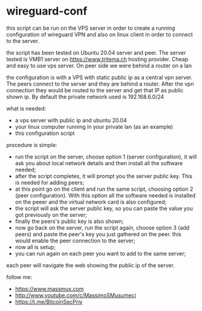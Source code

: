 # wireguard-conf

 this script can be run on the VPS server in order to create a running configuration of wireguard VPN and also on linux client in order to connect to the server.

 the script has been tested on Ubuntu 20.04 server and peer. The server tested is VMB1 server on https://www.tritema.ch hosting provider. Cheap and easy to use vps server. On peer side we were behind a router on a lan

 the configuration is with a VPS with static public ip as a central vpn server. The peers connect to the server and they are behind a router. After the vpn connection they would be routed to the server and get that IP as public shown ip. By default the private network used is 192.168.6.0/24

 what is needed:

 - a vps server with public ip and ubuntu 20.04
 - your linux computer running in your private lan (as an example)
 - this configuration script

 procedure is simple:

 - run the script on the server, choose option 1 (server configuration), it will ask you about local network details and then install all the software needed;
 - after the script completes, it will prompt you the server public key. This is needed for adding peers;
 - at this point go on the client and run the same script, choosing option 2 (peer configuration). With this option all the software needed is installed on the peeer and the virtual network card is also configured;
 - the script will ask the server public key, so you can paste the value you got previously on the server;
 - finally the peers's public key is also shown;
 - now go back on the server, run the script again, choose option 3 (add peers) and paste the peer's key you just gathered on the peer. this would enable the peer connection to the server;
 - now all is setup;
 - you can run again on each peer you want to add to the same server;

 each peer will navigate the web showing the public ip of the server.

 follow me:

 - https://www.massmux.com
 - http://www.youtube.com/c/MassimoSMusumeci
 - https://t.me/BitcoinSecPriv

